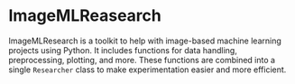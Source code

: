 # ImageMLReasearch
ImageMLResearch is a toolkit to help with image-based machine learning projects using Python. It includes functions for data handling, preprocessing, plotting, and more. These functions are combined into a single `Researcher` class to make experimentation easier and more efficient.
